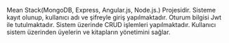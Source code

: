 Mean Stack(MongoDB, Express, Angular.js, Node.js.)  Projesidir. Sisteme kayıt olunup, kullanıcı adı ve şifreyle giriş yapılmaktadır. Oturum bilgisi Jwt ile tutulmaktadır. Sistem üzerinde CRUD işlemleri yapılmaktadır. Kullanıcı sistem üzerinden üyelerin ve kitapların yönetimini sağlar.
